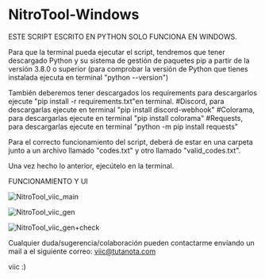 # NitroTool-Windows
ESTE SCRIPT ESCRITO EN PYTHON SOLO FUNCIONA EN WINDOWS.

Para que la terminal pueda ejecutar el script, tendremos que tener descargado Python y su sistema de gestión de paquetes pip a partir de la versión 3.8.0 o superior (para comprobar la versión de Python que tienes instalada ejecuta en terminal "python --version")

También deberemos tener descargados los requirements para descargarlos ejecute "pip install -r requirements.txt"en terminal.
#Discord, para descargarlas ejecute en terminal "pip install discord-webhook"
#Colorama, para descargarlas ejecute en terminal "pip install colorama"
#Requests, para descargarlas ejecute en terminal "python -m pip install requests"

Para el correcto funcionamiento del script, deberá de estar en una carpeta junto a un archivo llamado "codes.txt" y otro llamado "valid_codes.txt".

Una vez hecho lo anterior, ejecútelo en la terminal.




FUNCIONAMIENTO Y UI

![NitroTool_viic_main](https://user-images.githubusercontent.com/78870476/126480535-8fcaebd9-4096-4548-ab03-f12d985280f7.png)



![NitroTool_viic_gen](https://user-images.githubusercontent.com/78870476/126480614-00e660e8-1b83-4cc8-95c1-4ca3aa25af98.png)



![NitroTool_viic_gen+check](https://user-images.githubusercontent.com/78870476/126480649-ea27ed55-ac71-463a-a314-fce34597fe7d.png)




Cualquier duda/sugerencia/colaboración pueden contactarme envíando un mail a el siguiente correo: viic@tutanota.com

viic                                    :)
